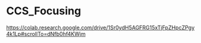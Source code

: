 # CCS_Focusing

https://colab.research.google.com/drive/1Sr0ydH5AGFRG15xTjFpZHpcZPgy4k1Lp#scrollTo=dNfb0hf4KWjm
